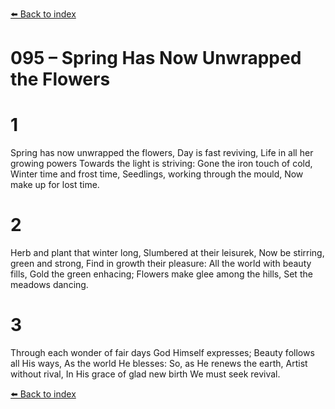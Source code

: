 [⬅️ Back to index](../README.md)

# 095 – Spring Has Now Unwrapped the Flowers


# 1
Spring has now unwrapped the flowers,
Day is fast reviving,
Life in all her growing powers
Towards the light is striving:
Gone the iron touch of cold,
Winter time and frost time,
Seedlings, working through the mould,
Now make up for lost time.

# 2
Herb and plant that winter long,
Slumbered at their leisurek,
Now be stirring, green and strong,
Find in growth their pleasure:
All the world with beauty fills,
Gold the green enhacing;
Flowers make glee among the hills,
Set the meadows dancing.

# 3
Through each wonder of fair days
God Himself expresses;
Beauty follows all His ways,
As the world He blesses:
So, as He renews the earth,
Artist without rival,
In His grace of glad new birth
We must seek revival.

[⬅️ Back to index](../README.md)
